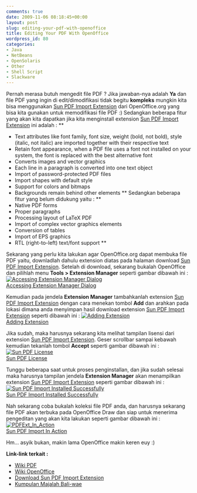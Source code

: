 ```yaml
---
comments: true
date: 2009-11-06 08:18:45+00:00
layout: post
slug: editing-your-pdf-with-openoffice
title: Editing Your PDF With OpenOffice
wordpress_id: 80
categories:
- Java
- NetBeans
- OpenSolaris
- Other
- Shell Script
- Slackware
---
```


Pernah merasa butuh mengedit file PDF ? Jika jawaban-nya adalah **Ya** dan file PDF yang ingin di edit/dimodifikasi tidak begitu **kompleks** mungkin kita bisa menggunakan [Sun PDF Import Extension](http://extensions.services.openoffice.org/project/pdfimport) dari OpenOffice.org yang bisa kita gunakan untuk memodifikasi file PDF :) Sedangkan beberapa fitur yang akan kita dapatkan jika kita menginstall extension [
Sun PDF Import Extension](http://extensions.services.openoffice.org/project/pdfimport) ini adalah :
**
- Text attributes like font family, font size, weight (bold, not bold), style (italic, not italic) are imported together with their respective text
- Retain font appearance, when a PDF file uses a font not installed on your system, the font is replaced with the best alternative font
- Converts images and vector graphics
- Each line in a paragraph is converted into one text object
- Import of password-protected PDF files
- Import shapes with default style
- Support for colors and bitmaps
- Backgrounds remain behind other elements
**
Sedangkan beberapa fitur yang belum didukung yaitu :
**
- Native PDF forms
- Proper paragraphs
- Processing layout of LaTeX PDF
- Import of complex vector graphics elements
- Conversion of tables
- Import of EPS graphics
- RTL (right-to-left) text/font support
**
<!-- more -->
Sekarang yang perlu kita lakukan agar OpenOffice.org dapat membuka file PDF yaitu, downladlah dahulu extension diatas pada halaman download [Sun PDF Import Extension](http://extensions.services.openoffice.org/project/pdfimport). Setelah di download, sekarang bukalah OpenOffice dan pilihlah menu **Tools > Extension Manager** seperti gambar dibawah ini :
[![Accessing Extension Manager Dialog](http://farm3.static.flickr.com/2701/4079331627_996b945e01.jpg)  
Accessing Extension Manager Dialog](http://www.flickr.com/photos/10243554@N02/4079331627/)

Kemudian pada jendela **Extension Manager** tambahkanlah extension [Sun PDF Import Extension](http://extensions.services.openoffice.org/project/pdfimport) dengan cara menekan tombol **Add** dan arahkan pada lokasi dimana anda menyimpan hasil download extension [Sun PDF Import Extension](http://extensions.services.openoffice.org/project/pdfimport) seperti dibawah ini :
[![Adding Extension](http://farm4.static.flickr.com/3482/4079331623_a0c1420015.jpg)  
Adding Extension](http://www.flickr.com/photos/10243554@N02/4079331623/)

Jika sudah, maka harusnya sekarang kita melihat tampilan lisensi dari extension [Sun PDF Import Extension](http://extensions.services.openoffice.org/project/pdfimport). Geser scrollbar sampai kebawah kemudian tekanlah tombol **Accept** seperti gambar dibawah ini :
[![Sun PDF License](http://farm3.static.flickr.com/2602/4079331621_68f52977ab.jpg)  
Sun PDF License](http://www.flickr.com/photos/10243554@N02/4079331621/)

Tunggu beberapa saat untuk proses penginstallan, dan jika sudah selesai maka harusnya tampilan jendela **Extension Manager** akan menampilkan extension [Sun PDF Import Extension](http://extensions.services.openoffice.org/project/pdfimport) seperti gambar dibawah ini :
[![Sun PDF Import Installed Successfully](http://farm3.static.flickr.com/2628/4079331635_3e89c4c60e.jpg)  
Sun PDF Import Installed Successfully](http://www.flickr.com/photos/10243554@N02/4079331635/)

Nah sekarang coba bukalah koleksi file PDF anda, dan harusnya sekarang file PDF akan terbuka pada OpenOffice Draw dan siap untuk menerima pengeditan yang akan kita lakukan seperti gambar dibawah ini :
[![PDFExt_In_Action](http://farm4.static.flickr.com/3522/4079331629_0b0cc12807.jpg)  
Sun PDF Import In Action](http://www.flickr.com/photos/10243554@N02/4079331629/)

Hm... asyik bukan, makin lama OpenOffice makin keren euy :)

**Link-link terkait :**
- [Wiki PDF](http://en.wikipedia.org/wiki/Portable_Document_Format)
- [Wiki OpenOffice](http://en.wikipedia.org/wiki/OpenOffice)
- [Download Sun PDF Import Extension](http://extensions.services.openoffice.org/project/pdfimport)
- [Kumpulan Majalah Bali-wae](http://id-noob.googlecode.com/)

